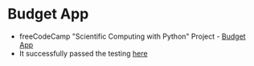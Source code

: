 # Budget App

* freeCodeCamp "Scientific Computing with Python" Project - [Budget App](https://www.freecodecamp.org/learn/scientific-computing-with-python/scientific-computing-with-python-projects/budget-app)
* It successfully passed the testing [here](https://replit.com/@yuchit/boilerplate-budget-app#budget.py)





